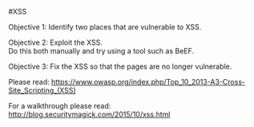 #XSS

Objective 1:  Identify two places that are vulnerable to XSS.

Objective 2: Exploit the XSS.  
Do this both manually and try using a tool such as BeEF.

Objective 3: Fix the XSS so that the pages are no longer vulnerable.

Please read:
https://www.owasp.org/index.php/Top_10_2013-A3-Cross-Site_Scripting_(XSS)

For a walkthrough please read:
http://blog.securitymagick.com/2015/10/xss.html

